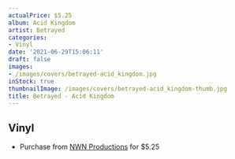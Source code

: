 ```yaml
---
actualPrice: $5.25
album: Acid Kingdom
artist: Betrayed
categories:
- Vinyl
date: '2021-06-29T15:06:11'
draft: false
images:
- /images/covers/betrayed-acid_kingdom.jpg
inStock: true
thumbnailImage: /images/covers/betrayed-acid_kingdom-thumb.jpg
title: Betrayed - Acid Kingdom
---
```


## Vinyl
* Purchase from [NWN Productions](http://shop.nwnprod.com/index.php?route=product/product&path=76&product_id=1900&sort=pd.name&order=ASC) for $5.25
